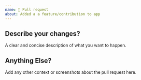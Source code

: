 ```yaml
---
name: 🚀 Pull request
about: Added a a feature/contribution to app
---
```


## Describe your changes?
A clear and concise description of what you want to happen.

## Anything Else?
Add any other context or screenshots about the pull request here.
